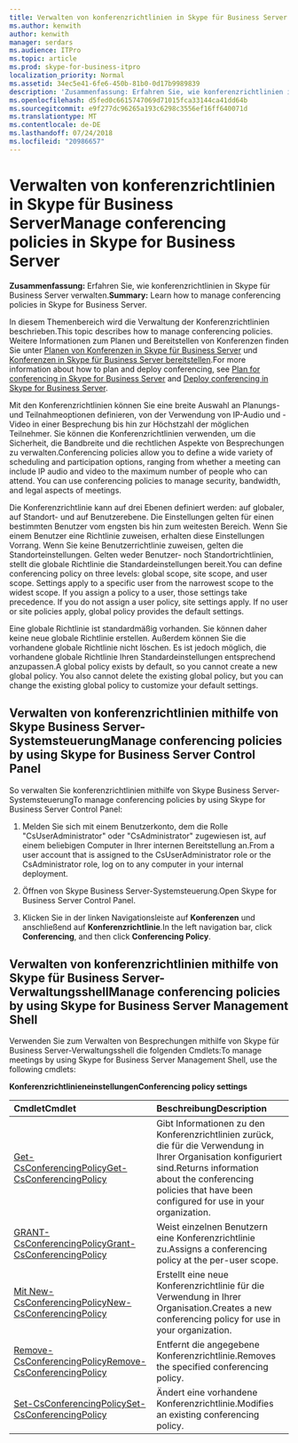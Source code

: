 ```yaml
---
title: Verwalten von konferenzrichtlinien in Skype für Business Server
ms.author: kenwith
author: kenwith
manager: serdars
ms.audience: ITPro
ms.topic: article
ms.prod: skype-for-business-itpro
localization_priority: Normal
ms.assetid: 34ec5e41-6fe6-450b-81b0-0d17b9989839
description: 'Zusammenfassung: Erfahren Sie, wie konferenzrichtlinien in Skype für Business Server verwalten.'
ms.openlocfilehash: d5fed0c6615747069d71015fca33144ca41dd64b
ms.sourcegitcommit: e9f277dc96265a193c6298c3556ef16ff640071d
ms.translationtype: MT
ms.contentlocale: de-DE
ms.lasthandoff: 07/24/2018
ms.locfileid: "20986657"
---
```

# <a name="manage-conferencing-policies-in-skype-for-business-server"></a><span data-ttu-id="aba14-103">Verwalten von konferenzrichtlinien in Skype für Business Server</span><span class="sxs-lookup"><span data-stu-id="aba14-103">Manage conferencing policies in Skype for Business Server</span></span>
 
<span data-ttu-id="aba14-104">**Zusammenfassung:** Erfahren Sie, wie konferenzrichtlinien in Skype für Business Server verwalten.</span><span class="sxs-lookup"><span data-stu-id="aba14-104">**Summary:** Learn how to manage conferencing policies in Skype for Business Server.</span></span>
  
<span data-ttu-id="aba14-105">In diesem Themenbereich wird die Verwaltung der Konferenzrichtlinien beschrieben.</span><span class="sxs-lookup"><span data-stu-id="aba14-105">This topic describes how to manage conferencing policies.</span></span> <span data-ttu-id="aba14-106">Weitere Informationen zum Planen und Bereitstellen von Konferenzen finden Sie unter [Planen von Konferenzen in Skype für Business Server](../../plan-your-deployment/conferencing/conferencing.md) und [Konferenzen in Skype für Business Server bereitstellen](../../deploy/deploy-conferencing/deploy-conferencing.md).</span><span class="sxs-lookup"><span data-stu-id="aba14-106">For more information about how to plan and deploy conferencing, see [Plan for conferencing in Skype for Business Server](../../plan-your-deployment/conferencing/conferencing.md) and [Deploy conferencing in Skype for Business Server](../../deploy/deploy-conferencing/deploy-conferencing.md).</span></span>
  
<span data-ttu-id="aba14-p102">Mit den Konferenzrichtlinien können Sie eine breite Auswahl an Planungs- und Teilnahmeoptionen definieren, von der Verwendung von IP-Audio und -Video in einer Besprechung bis hin zur Höchstzahl der möglichen Teilnehmer. Sie können die Konferenzrichtlinien verwenden, um die Sicherheit, die Bandbreite und die rechtlichen Aspekte von Besprechungen zu verwalten.</span><span class="sxs-lookup"><span data-stu-id="aba14-p102">Conferencing policies allow you to define a wide variety of scheduling and participation options, ranging from whether a meeting can include IP audio and video to the maximum number of people who can attend. You can use conferencing policies to manage security, bandwidth, and legal aspects of meetings.</span></span>
  
<span data-ttu-id="aba14-p103">Die Konferenzrichtlinie kann auf drei Ebenen definiert werden: auf globaler, auf Standort- und auf Benutzerebene. Die Einstellungen gelten für einen bestimmten Benutzer vom engsten bis hin zum weitesten Bereich. Wenn Sie einem Benutzer eine Richtlinie zuweisen, erhalten diese Einstellungen Vorrang. Wenn Sie keine Benutzerrichtlinie zuweisen, gelten die Standorteinstellungen. Gelten weder Benutzer- noch Standortrichtlinien, stellt die globale Richtlinie die Standardeinstellungen bereit.</span><span class="sxs-lookup"><span data-stu-id="aba14-p103">You can define conferencing policy on three levels: global scope, site scope, and user scope. Settings apply to a specific user from the narrowest scope to the widest scope. If you assign a policy to a user, those settings take precedence. If you do not assign a user policy, site settings apply. If no user or site policies apply, global policy provides the default settings.</span></span>
  
<span data-ttu-id="aba14-p104">Eine globale Richtlinie ist standardmäßig vorhanden. Sie können daher keine neue globale Richtlinie erstellen. Außerdem können Sie die vorhandene globale Richtlinie nicht löschen. Es ist jedoch möglich, die vorhandene globale Richtlinie Ihren Standardeinstellungen entsprechend anzupassen.</span><span class="sxs-lookup"><span data-stu-id="aba14-p104">A global policy exists by default, so you cannot create a new global policy. You also cannot delete the existing global policy, but you can change the existing global policy to customize your default settings.</span></span>
  
## <a name="manage-conferencing-policies-by-using-skype-for-business-server-control-panel"></a><span data-ttu-id="aba14-116">Verwalten von konferenzrichtlinien mithilfe von Skype Business Server-Systemsteuerung</span><span class="sxs-lookup"><span data-stu-id="aba14-116">Manage conferencing policies by using Skype for Business Server Control Panel</span></span>

<span data-ttu-id="aba14-117">So verwalten Sie konferenzrichtlinien mithilfe von Skype Business Server-Systemsteuerung</span><span class="sxs-lookup"><span data-stu-id="aba14-117">To manage conferencing policies by using Skype for Business Server Control Panel:</span></span>
  
1. <span data-ttu-id="aba14-118">Melden Sie sich mit einem Benutzerkonto, dem die Rolle "CsUserAdministrator" oder "CsAdministrator" zugewiesen ist, auf einem beliebigen Computer in Ihrer internen Bereitstellung an.</span><span class="sxs-lookup"><span data-stu-id="aba14-118">From a user account that is assigned to the CsUserAdministrator role or the CsAdministrator role, log on to any computer in your internal deployment.</span></span>
    
2.  <span data-ttu-id="aba14-119">Öffnen von Skype Business Server-Systemsteuerung.</span><span class="sxs-lookup"><span data-stu-id="aba14-119">Open Skype for Business Server Control Panel.</span></span>
    
3. <span data-ttu-id="aba14-120">Klicken Sie in der linken Navigationsleiste auf **Konferenzen** und anschließend auf **Konferenzrichtlinie**.</span><span class="sxs-lookup"><span data-stu-id="aba14-120">In the left navigation bar, click **Conferencing**, and then click **Conferencing Policy**.</span></span>
    
## <a name="manage-conferencing-policies-by-using-skype-for-business-server-management-shell"></a><span data-ttu-id="aba14-121">Verwalten von konferenzrichtlinien mithilfe von Skype für Business Server-Verwaltungsshell</span><span class="sxs-lookup"><span data-stu-id="aba14-121">Manage conferencing policies by using Skype for Business Server Management Shell</span></span>

<span data-ttu-id="aba14-122">Verwenden Sie zum Verwalten von Besprechungen mithilfe von Skype für Business Server-Verwaltungsshell die folgenden Cmdlets:</span><span class="sxs-lookup"><span data-stu-id="aba14-122">To manage meetings by using Skype for Business Server Management Shell, use the following cmdlets:</span></span>
  
<span data-ttu-id="aba14-123">**Konferenzrichtlinieneinstellungen**</span><span class="sxs-lookup"><span data-stu-id="aba14-123">**Conferencing policy settings**</span></span>

|<span data-ttu-id="aba14-124">**Cmdlet**</span><span class="sxs-lookup"><span data-stu-id="aba14-124">**Cmdlet**</span></span>|<span data-ttu-id="aba14-125">**Beschreibung**</span><span class="sxs-lookup"><span data-stu-id="aba14-125">**Description**</span></span>|
|:-----|:-----|
|[<span data-ttu-id="aba14-126">Get-CsConferencingPolicy</span><span class="sxs-lookup"><span data-stu-id="aba14-126">Get-CsConferencingPolicy</span></span>](https://docs.microsoft.com/powershell/module/skype/get-csconferencingpolicy?view=skype-ps) <br/> |<span data-ttu-id="aba14-127">Gibt Informationen zu den Konferenzrichtlinien zurück, die für die Verwendung in Ihrer Organisation konfiguriert sind.</span><span class="sxs-lookup"><span data-stu-id="aba14-127">Returns information about the conferencing policies that have been configured for use in your organization.</span></span>  <br/> |
|[<span data-ttu-id="aba14-128">GRANT-CsConferencingPolicy</span><span class="sxs-lookup"><span data-stu-id="aba14-128">Grant-CsConferencingPolicy</span></span>](https://docs.microsoft.com/powershell/module/skype/grant-csconferencingpolicy?view=skype-ps) <br/> |<span data-ttu-id="aba14-129">Weist einzelnen Benutzern eine Konferenzrichtlinie zu.</span><span class="sxs-lookup"><span data-stu-id="aba14-129">Assigns a conferencing policy at the per-user scope.</span></span>  <br/> |
|[<span data-ttu-id="aba14-130">Mit New-CsConferencingPolicy</span><span class="sxs-lookup"><span data-stu-id="aba14-130">New-CsConferencingPolicy</span></span>](https://docs.microsoft.com/powershell/module/skype/new-csconferencingpolicy?view=skype-ps) <br/> |<span data-ttu-id="aba14-131">Erstellt eine neue Konferenzrichtlinie für die Verwendung in Ihrer Organisation.</span><span class="sxs-lookup"><span data-stu-id="aba14-131">Creates a new conferencing policy for use in your organization.</span></span>  <br/> |
|[<span data-ttu-id="aba14-132">Remove-CsConferencingPolicy</span><span class="sxs-lookup"><span data-stu-id="aba14-132">Remove-CsConferencingPolicy</span></span>](https://docs.microsoft.com/powershell/module/skype/remove-csconferencingpolicy?view=skype-ps) <br/> |<span data-ttu-id="aba14-133">Entfernt die angegebene Konferenzrichtlinie.</span><span class="sxs-lookup"><span data-stu-id="aba14-133">Removes the specified conferencing policy.</span></span>  <br/> |
|[<span data-ttu-id="aba14-134">Set-CsConferencingPolicy</span><span class="sxs-lookup"><span data-stu-id="aba14-134">Set-CsConferencingPolicy</span></span>](https://docs.microsoft.com/powershell/module/skype/set-csconferencingpolicy?view=skype-ps) <br/> |<span data-ttu-id="aba14-135">Ändert eine vorhandene Konferenzrichtlinie.</span><span class="sxs-lookup"><span data-stu-id="aba14-135">Modifies an existing conferencing policy.</span></span>  <br/> |
   

